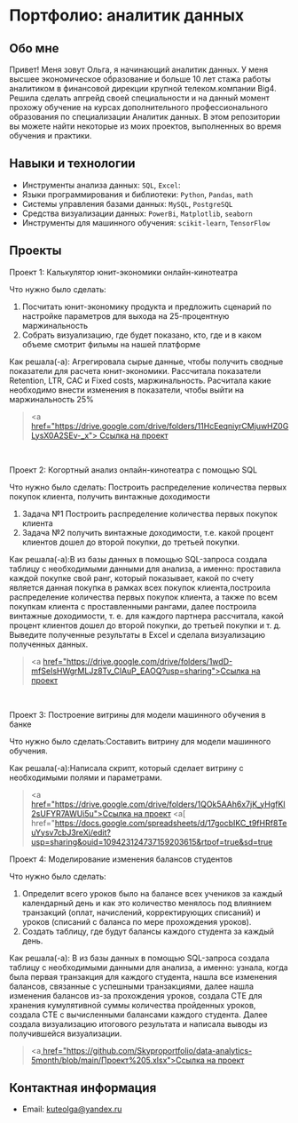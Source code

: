 # Портфолио: аналитик данных

## Обо мне 
Привет! Меня зовут Ольга, я начинающий аналитик данных. 
У меня высшее экономическое образование и больше 10 лет стажа работы аналитиком в финансовой дирекции крупной телеком.компании Big4. Решила сделать апгрейд своей специальности и на данный момент прохожу обучение на курсах дополнительного профессионального образования по специализации Аналитик данных.
В этом репозитории вы можете найти некоторые из моих проектов, выполненных во время обучения и практики.
<br>

## Навыки и технологии
- Инструменты анализа данных: ``SQL``, ``Excel``: 
- Языки программирования и библиотеки: ``Python``, ``Pandas``, ``math`` 
- Системы управления базами данных: ``MySQL``, ``PostgreSQL``
- Средства визуализации данных: ``PowerBi``, ``Matplotlib``, ``seaborn``
- Инструменты для машинного обучения: ``scikit-learn``, ``TensorFlow``
## Проекты

<p> Проект 1: Калькулятор юнит-экономики онлайн-кинотеатра</p>
<p>Что нужно было сделать:<p>
<ol>
  <li>Посчитать юнит-экономику продукта и предложить сценарий по настройке параметров для выхода на 25-процентную маржинальность</li>
  <li>Собрать визуализацию, где будет показано, кто, где и в каком объеме смотрит фильмы на нашей платформе</li>
</ol>

<p>Как решала(-а): Агрегировала сырые данные, чтобы получить сводные показатели для расчета юнит-экономики. Рассчитала показатели Retention, LTR, CAC и Fixed costs, маржинальность. Расчитала какие необходимо внести изменения в показатели, чтобы выйти на маржинальность 25%

> <a [href="https://drive.google.com/drive/folders/11HcEeqniyrCMjuwHZ0GLysX0A2SEv-_x"> Ссылка на проект](https://docs.google.com/spreadsheets/d/1mBuNMJ2KZyPHqt0LQIIxnq0En03MsUmlQ_immv2bYMY/edit?usp=sharing)</a>

<br> 
<p> Проект 2: Когортный анализ онлайн-кинотеатра с помощью SQL</p>
<p>Что нужно было сделать: Построить распределение количества первых покупок клиента, получить винтажные доходимости <p>
<ol>
  <li>Задача №1 Построить распределение количества первых покупок клиента</li>
  <li>Задача №2 получить винтажные доходимости, т.е. какой процент клиентов дошел до второй покупки, до третьей покупки.</li>
</ol>

<p>Как решала(-а):В из базы данных в помощью SQL-запроса создала таблицу с необходимыми данными для анализа, а именно: проставила каждой покупке свой ранг, который показывает, какой по счету является данная покупка в рамках всех покупок клиента,построила распределение количества первых покупок клиента, а также по всем покупкам клиента с проставленными рангами, далее построила винтажные доходимости, т. е. для каждого партнера рассчитала, какой процент клиентов дошел до второй покупки, до третьей покупки и т. д. Выведите полученные результаты в Excel и сделала визуализацию полученных данных.<p>
  
> <a [href="https://drive.google.com/drive/folders/1wdD-mfSeIsHWgrMLJz8Tv_ClAuP_EAOQ?usp=sharing">Ссылка на проект](https://docs.google.com/spreadsheets/d/1C39kbFdyW4gMlBjisbxNR4gdHlFFl4O8/edit?usp=sharing&ouid=109423124737159203615&rtpof=true&sd=true)</a>

<br> 
<p>Проект 3: Построение витрины для модели машинного обучения в банке </p> 
<p>Что нужно было сделать:Cоставить витрину для модели машинного обучения.<p>
  
<p>Как решала(-а):Написала скрипт, который сделает витрину с необходимыми полями и параметрами.<p>

> <a[ href="https://drive.google.com/drive/folders/1QOk5AAh6x7jK_yHgfKI2sUFYR7AWUi5u">Ссылка на проект](https://metabase.sky.pro/question/76684)</a>
> <a[ href="https://docs.google.com/spreadsheets/d/17gocbIKC_t9fHRf8TeuYysv7cbJ3reXj/edit?usp=sharing&ouid=109423124737159203615&rtpof=true&sd=true</a>



<p>Проект 4: Моделирование изменения балансов студентов</p> 
<p>Что нужно было сделать:<p>
<ol>
  <li>Определит всего уроков было на балансе всех учеников за каждый календарный день и как это количество менялось под влиянием транзакций (оплат, начислений, корректирующих списаний) и уроков (списаний с баланса по мере прохождения уроков).</li>
  <li>Создать таблицу, где будут балансы каждого студента за каждый день.</li>
</ol>

<p>Как решала(-а): В из базы данных в помощью SQL-запроса создала таблицу с необходимыми данными для анализа, а именно: узнала, когда была первая транзакция для каждого студента, нашла все изменения балансов, связанные с успешными транзакциями, далее нашла изменения балансов из-за прохождения уроков, создала CTE для хранения кумулятивной суммы количества пройденных уроков, создала CTE с вычисленными балансами каждого студента. Далее создала визуализацию итогового результата и написала выводы из получившейся визуализации.<p>

> <a[ href="https://github.com/Skyproportfolio/data-analytics-5month/blob/main/Проект%205.xlsx">Ссылка на проект](https://docs.google.com/spreadsheets/d/1wg2t9x4ubTqCuQ5qHl-khgtiHmuXNhPV/edit?usp=sharing&ouid=109423124737159203615&rtpof=true&sd=true)</a>


## Контактная информация
- Email: kuteolga@yandex.ru

